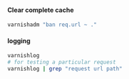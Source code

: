 #### Clear complete cache
```sh
varnishadm "ban req.url ~ ."
```
#### logging
```sh
varnishlog
# for testing a particular request
varnishlog | grep "request url path"
```
